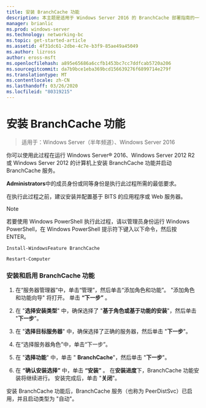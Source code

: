 ```yaml
---
title: 安装 BranchCache 功能
description: 本主题是适用于 Windows Server 2016 的 BranchCache 部署指南的一部分，它演示了如何在分布式和托管缓存模式下部署 BranchCache，以优化分支机构中的 WAN 带宽使用情况
manager: brianlic
ms.prod: windows-server
ms.technology: networking-bc
ms.topic: get-started-article
ms.assetid: 4f31dc61-2dbe-4c7e-b3f9-85ae49a45049
ms.author: lizross
author: eross-msft
ms.openlocfilehash: a895e65686a6ccfb1453bc7cc7ddfcab5720a206
ms.sourcegitcommit: da7b9bce1eba369bcd156639276f6899714e279f
ms.translationtype: MT
ms.contentlocale: zh-CN
ms.lasthandoff: 03/26/2020
ms.locfileid: "80319215"
---
```

# <a name="install-the-branchcache-feature"></a>安装 BranchCache 功能

>适用于：Windows Server（半年频道）、Windows Server 2016

你可以使用此过程在运行 Windows Server&reg; 2016、Windows Server 2012 R2 或 Windows Server 2012 的计算机上安装 BranchCache 功能并启动 BranchCache 服务。  
  
**Administrators**中的成员身份或同等身份是执行此过程所需的最低要求。  
  
在执行此过程之前，建议安装并配置基于 BITS 的应用程序或 Web 服务器。  
  
> [!NOTE]  
> 若要使用 Windows PowerShell 执行此过程，请以管理员身份运行 Windows PowerShell，在 Windows PowerShell 提示符下键入以下命令，然后按 ENTER。  
>   
> `Install-WindowsFeature BranchCache`  
>   
> `Restart-Computer`  
  
### <a name="to-install-and-enable-the-branchcache-feature"></a>安装和启用 BranchCache 功能  
  
1.  在“服务器管理器”中，单击“管理”，然后单击“添加角色和功能”。 "添加角色和功能向导" 将打开。 单击 **“下一步”** 。  
  
2.  在 "**选择安装类型**" 中，确保选择了 "**基于角色或基于功能的安装**"，然后单击 "**下一步**"。  
  
3.  在 "**选择目标服务器**" 中，确保选择了正确的服务器，然后单击 "**下一步**"。  
  
4.  在“选择服务器角色”中，单击“下一步”。  
  
5.  在 "**选择功能**" 中，单击 " **BranchCache**"，然后单击 "**下一步**"。  
  
6.  在 **“确认安装选择”** 中，单击 **“安装”** 。 在**安装进度**下，BranchCache 功能安装将继续进行。 安装完成后，单击 "**关闭**"。  
  
安装 BranchCache 功能后，BranchCache 服务（也称为 PeerDistSvc）已启用，并且启动类型为 "自动"。  
  


